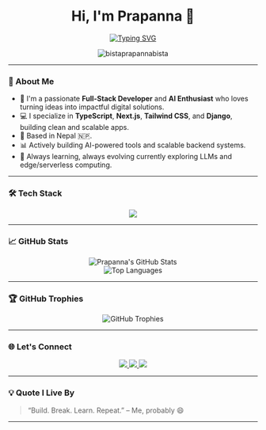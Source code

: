<h1 align="center">Hi, I'm Prapanna 👋</h1>

<div align="center">
  <a href="https://git.io/typing-svg">
    <img src="https://readme-typing-svg.herokuapp.com?font=Fira+Code&weight=600&pause=1000&color=00F7FF&center=true&vCenter=true&width=435&lines=Full-Stack+Developer;AI+Enthusiast;Software+Engineer;Open+Source+Contributor" alt="Typing SVG" />
  </a>
</div>

<p align="center">
  <img src="https://komarev.com/ghpvc/?username=bistaprapannabista&label=Profile%20views&color=0e75b6&style=flat" alt="bistaprapannabista" />
</p>

---

### 🚀 About Me

- 🧠 I'm a passionate **Full-Stack Developer** and **AI Enthusiast** who loves turning ideas into impactful digital solutions.
- 💻 I specialize in **TypeScript**, **Next.js**, **Tailwind CSS**, and **Django**, building clean and scalable apps.
- 📍 Based in Nepal 🇳🇵.
- 📊 Actively building AI-powered tools and scalable backend systems.
- 🌱 Always learning, always evolving currently exploring LLMs and edge/serverless computing.

---

### 🛠️ Tech Stack

<p align="center">
  <img src="https://skillicons.dev/icons?i=ts,react,nextjs,django,express,tailwind,postgres,docker,ubuntu,python,nodejs,html,css,git,aws" />
</p>

---

### 📈 GitHub Stats

<p align="center">
  <img src="https://github-readme-stats.vercel.app/api?username=bistaprapannabista&show_icons=true&theme=tokyonight&hide_border=false" alt="Prapanna's GitHub Stats" />
  <br/>
  <img src="https://github-readme-stats.vercel.app/api/top-langs/?username=bistaprapannabista&theme=tokyonight&hide_border=false&layout=compact" alt="Top Languages" />
</p>

---

### 🏆 GitHub Trophies

<p align="center">
  <img src="https://github-profile-trophy.vercel.app/?username=bistaprapannabista&theme=radical&no-frame=true&no-bg=true&margin-w=15&column=7" alt="GitHub Trophies" />
</p>

---

### 🌐 Let's Connect

<p align="center">
  <a href="https://www.linkedin.com/in/prapanna-bista-7980311b2">
    <img src="https://img.shields.io/badge/LinkedIn-0077B5?style=for-the-badge&logo=linkedin&logoColor=white" />
  </a>
  <a href="mailto:bistaprapannabista@gmail.com">
    <img src="https://img.shields.io/badge/Gmail-EA4335?style=for-the-badge&logo=gmail&logoColor=white" />
  </a>
  <a href="https://prapannabista.com.np">
    <img src="https://img.shields.io/badge/Portfolio-000000?style=for-the-badge&logo=vercel&logoColor=white" />
  </a>
</p>

---

### 💡 Quote I Live By

> “Build. Break. Learn. Repeat.” – Me, probably 😄

---


